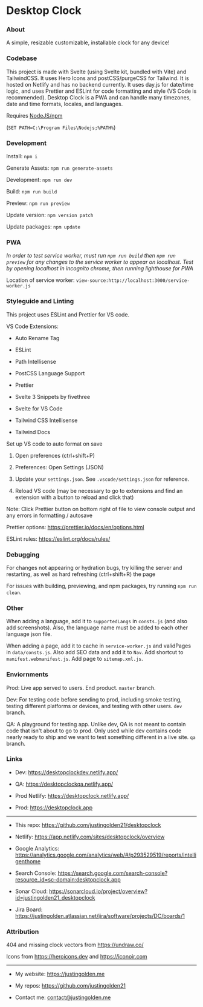 # Desktop Clock

### About

A simple, resizable customizable, installable clock for any device!

### Codebase

This project is made with Svelte (using Svelte kit, bundled with Vite) and TailwindCSS. It uses Hero Icons and postCSS/purgeCSS for Tailwind. It is hosted on Netlify and has no backend currently. It uses day.js for date/time logic, and uses Prettier and ESLint for code formatting and style (VS Code is recommended). Desktop Clock is a PWA and can handle many timezones, date and time formats, locales, and languages.

Requires [NodeJS/npm](https://nodejs.org/en/download/)

(`SET PATH=C:\Program Files\Nodejs;%PATH%`)

### Development

Install: `npm i`

Generate Assets: `npm run generate-assets`

Development: `npm run dev`

Build: `npm run build`

Preview: `npm run preview`

Update version: `npm version patch`

Update packages: `npm update`

### PWA

_In order to test service worker, must run `npm run build` then `npm run preview` for any changes to the service worker to appear on localhost. Test by opening localhost in incognito chrome, then running lighthouse for PWA_

Location of service worker: `view-source:http://localhost:3000/service-worker.js`

### Styleguide and Linting

This project uses ESLint and Prettier for VS code.

VS Code Extensions:

- Auto Rename Tag

- ESLint

- Path Intellisense

- PostCSS Language Support

- Prettier

- Svelte 3 Snippets by fivethree

- Svelte for VS Code

- Tailwind CSS Intellisense

- Tailwind Docs

Set up VS code to auto format on save

1. Open preferences (ctrl+shift+P)

2. Preferences: Open Settings (JSON)

3. Update your `settings.json`. See `.vscode/settings.json` for reference.

4. Reload VS code (may be necessary to go to extensions and find an extension with a button to reload and click that)

Note: Click Prettier button on bottom right of file to view console output and any errors in formatting / autosave

Prettier options: https://prettier.io/docs/en/options.html

ESLint rules: https://eslint.org/docs/rules/

### Debugging

For changes not appearing or hydration bugs, try killing the server and restarting, as well as hard refreshing (ctrl+shift+R) the page

For issues with building, previewing, and npm packages, try running `npm run clean`.

### Other

When adding a language, add it to `supportedLangs` in `consts.js` (and also add screenshots). Also, the language name must be added to each other language json file.

When adding a page, add it to cache in `service-worker.js` and validPages in `data/consts.js`. Also add SEO data and add it to `Nav`. Add shortcut to `manifest.webmanifest.js`. Add page to `sitemap.xml.js`.

### Enviornments

Prod: Live app served to users. End product. `master` branch.

Dev: For testing code before sending to prod, including smoke testing, testing different platforms or devices, and testing with other users. `dev` branch.

QA: A playground for testing app. Unlike dev, QA is not meant to contain code that isn't about to go to prod. Only used while dev contains code nearly ready to ship and we want to test something different in a live site. `qa` branch.

### Links

- Dev: https://desktopclockdev.netlify.app/

- QA: https://desktopclockqa.netlify.app/

- Prod Netlify: https://desktopclock.netlify.app/

- Prod: https://desktopclock.app

---

- This repo: https://github.com/justingolden21/desktopclock

- Netlify: https://app.netlify.com/sites/desktopclock/overview

- Google Analytics: https://analytics.google.com/analytics/web/#/p293529519/reports/intelligenthome

- Search Console: https://search.google.com/search-console?resource_id=sc-domain:desktopclock.app

- Sonar Cloud: https://sonarcloud.io/project/overview?id=justingolden21_desktopclock

- Jira Board: https://justingolden.atlassian.net/jira/software/projects/DC/boards/1

### Attribution

404 and missing clock vectors from https://undraw.co/

Icons from https://heroicons.dev and https://iconoir.com

---

- My website: https://justingolden.me

- My repos: https://github.com/justingolden21

- Contact me: contact@justingolden.me
